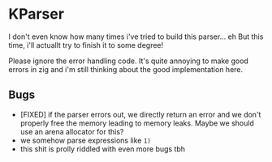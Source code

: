 # KParser
I don't even know how many times i've tried to build this parser... eh
But this time, i'll actuallt try to finish it to some degree!

Please ignore the error handling code. It's quite annoying to make good errors in zig and i'm still thinking about the good implementation here.

## Bugs
- [FIXED] if the parser errors out, we directly return an error and we don't properly free the memory leading to memory leaks. Maybe we should use an arena allocator for this?
- we somehow parse expressions like `1)`
- this shit is prolly riddled with even more bugs tbh
